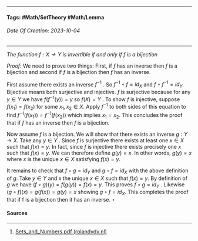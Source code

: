 __________________________________________________________________________
#### **Tags:** #Math/SetTheory #Math/Lemma
###### *Date Of Creation: 2023-10-04*
__________________________________________________________________________

*The function $f: X \rightarrow Y$ is invertible if and only if $f$ is a bijection*

*Proof:* We need to prove two things: First, if $f$ has an inverse then $f$ is a bijection and second if $f$ is a bijection then $f$ has an inverse. 

First assume there exists an inverse $f^{−1}$ . So $f^{−1} \circ f = id_X$ and $f \circ f^{−1} = id_Y$. Bijective means both surjective and injective. $f$ is surjective because for any $y ∈ Y$ we have $f(f^{−1}(y)) = y$ so $f(X) = Y$ . To show $f$ is injective, suppose $f(x_1) = f(x_2)$ for some $x_1, x_2 ∈ X$. Apply $f^{−1}$ to both sides of this equation to find $f^{−1} (f(x_1)) = f^{−1} (f(x_2))$ which implies $x_1 = x_2$. This concludes the proof that if $f$ has an inverse then $f$ is a bijection. 

Now assume $f$ is a bijection. We will show that there exists an inverse $g : Y → X$. Take any $y ∈ Y$ . Since $f$ is surjective there exists at least one $x ∈ X$ such that $f(x) = y$. In fact, since $f$ is injective there exists precisely one $x$ such that $f(x) = y$. We can therefore define $g(y) = x$. In other words, $g(y) = x$ where $x$ is the unique $x ∈ X$ satisfying $f(x) = y$. 

It remains to check that $f \circ g = id_Y$ and $g \circ f = id_X$ with the above definition of $g$. Take $y ∈ Y$ and $x$ the unique $x ∈ X$ such that $f(x) = y$. By definition of $g$ we have $(f \circ g)(y) = f(g(y)) = f(x) = y$. This proves $f \circ g = id_Y$ . Likewise $(g \circ f)(x) = g(f(x)) = g(y) = x$ showing $g \circ f = id_X$. This completes the proof that if f is a bijection then it has an inverse. $\star$
#### Sources
__________________________________________________________________________
1. [Sets_and_Numbers.pdf (rolandvdv.nl)](https://www.rolandvdv.nl/Sets_and_Numbers.pdf)